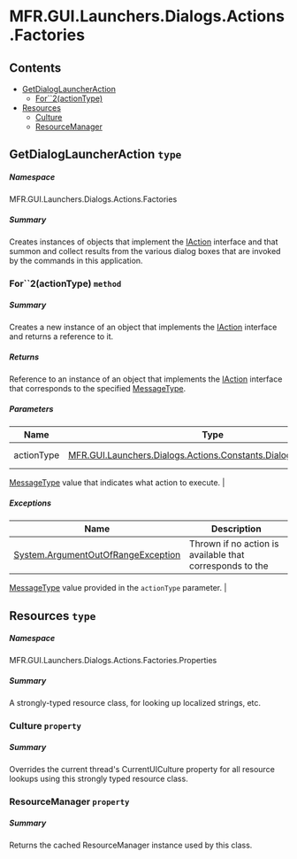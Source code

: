 <a name='assembly'></a>
# MFR.GUI.Launchers.Dialogs.Actions.Factories

## Contents

- [GetDialogLauncherAction](#T-MFR-GUI-Launchers-Dialogs-Actions-Factories-GetDialogLauncherAction 'MFR.GUI.Launchers.Dialogs.Actions.Factories.GetDialogLauncherAction')
  - [For\`\`2(actionType)](#M-MFR-GUI-Launchers-Dialogs-Actions-Factories-GetDialogLauncherAction-For``2-MFR-GUI-Launchers-Dialogs-Actions-Constants-DialogLauncherAction- 'MFR.GUI.Launchers.Dialogs.Actions.Factories.GetDialogLauncherAction.For``2(MFR.GUI.Launchers.Dialogs.Actions.Constants.DialogLauncherAction)')
- [Resources](#T-MFR-GUI-Launchers-Dialogs-Actions-Factories-Properties-Resources 'MFR.GUI.Launchers.Dialogs.Actions.Factories.Properties.Resources')
  - [Culture](#P-MFR-GUI-Launchers-Dialogs-Actions-Factories-Properties-Resources-Culture 'MFR.GUI.Launchers.Dialogs.Actions.Factories.Properties.Resources.Culture')
  - [ResourceManager](#P-MFR-GUI-Launchers-Dialogs-Actions-Factories-Properties-Resources-ResourceManager 'MFR.GUI.Launchers.Dialogs.Actions.Factories.Properties.Resources.ResourceManager')

<a name='T-MFR-GUI-Launchers-Dialogs-Actions-Factories-GetDialogLauncherAction'></a>
## GetDialogLauncherAction `type`

##### Namespace

MFR.GUI.Launchers.Dialogs.Actions.Factories

##### Summary

Creates instances of objects that implement the
[IAction](#T-MFR-IAction 'MFR.IAction')
interface and that summon and collect results from the various dialog boxes
that are invoked by the commands in this application.

<a name='M-MFR-GUI-Launchers-Dialogs-Actions-Factories-GetDialogLauncherAction-For``2-MFR-GUI-Launchers-Dialogs-Actions-Constants-DialogLauncherAction-'></a>
### For\`\`2(actionType) `method`

##### Summary

Creates a new instance of an object that implements the
[IAction](#T-MFR-IAction 'MFR.IAction')
interface and returns a reference to it.

##### Returns

Reference to an instance of an object that implements the
[IAction](#T-MFR-Messages-Actions-Interfaces-IAction 'MFR.Messages.Actions.Interfaces.IAction')
interface
that corresponds to the specified
[MessageType](#T-MFR-Messages-Constants-MessageType 'MFR.Messages.Constants.MessageType').

##### Parameters

| Name | Type | Description |
| ---- | ---- | ----------- |
| actionType | [MFR.GUI.Launchers.Dialogs.Actions.Constants.DialogLauncherAction](#T-MFR-GUI-Launchers-Dialogs-Actions-Constants-DialogLauncherAction 'MFR.GUI.Launchers.Dialogs.Actions.Constants.DialogLauncherAction') | (Required.) A
[MessageType](#T-MFR-Messages-Constants-MessageType 'MFR.Messages.Constants.MessageType')
value that
indicates what action to execute. |

##### Exceptions

| Name | Description |
| ---- | ----------- |
| [System.ArgumentOutOfRangeException](http://msdn.microsoft.com/query/dev14.query?appId=Dev14IDEF1&l=EN-US&k=k:System.ArgumentOutOfRangeException 'System.ArgumentOutOfRangeException') | Thrown if no action is available that corresponds to the
[MessageType](#T-MFR-Messages-Constants-MessageType 'MFR.Messages.Constants.MessageType')
value provided
in the `actionType` parameter. |

<a name='T-MFR-GUI-Launchers-Dialogs-Actions-Factories-Properties-Resources'></a>
## Resources `type`

##### Namespace

MFR.GUI.Launchers.Dialogs.Actions.Factories.Properties

##### Summary

A strongly-typed resource class, for looking up localized strings, etc.

<a name='P-MFR-GUI-Launchers-Dialogs-Actions-Factories-Properties-Resources-Culture'></a>
### Culture `property`

##### Summary

Overrides the current thread's CurrentUICulture property for all
  resource lookups using this strongly typed resource class.

<a name='P-MFR-GUI-Launchers-Dialogs-Actions-Factories-Properties-Resources-ResourceManager'></a>
### ResourceManager `property`

##### Summary

Returns the cached ResourceManager instance used by this class.
